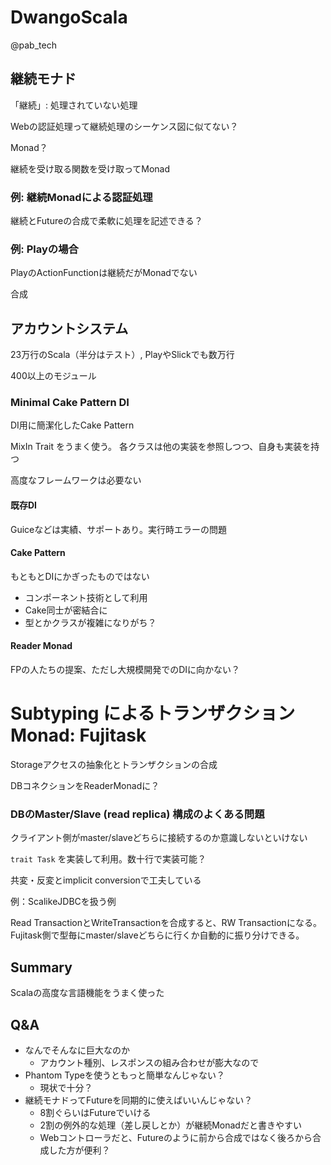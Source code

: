 DwangoScala
===========

@pab_tech


継続モナド
----------

「継続」: 処理されていない処理

Webの認証処理って継続処理のシーケンス図に似てない？

Monad？

継続を受け取る関数を受け取ってMonad

### 例: 継続Monadによる認証処理

継続とFutureの合成で柔軟に処理を記述できる？

### 例: Playの場合

PlayのActionFunctionは継続だがMonadでない

合成

アカウントシステム
------------------

23万行のScala（半分はテスト）, PlayやSlickでも数万行

400以上のモジュール

### Minimal Cake Pattern DI

DI用に簡潔化したCake Pattern

MixIn Trait をうまく使う。
各クラスは他の実装を参照しつつ、自身も実装を持つ

高度なフレームワークは必要ない

#### 既存DI

Guiceなどは実績、サポートあり。実行時エラーの問題

#### Cake Pattern

もともとDIにかぎったものではない

- コンポーネント技術として利用
- Cake同士が密結合に
- 型とかクラスが複雑になりがち？

#### Reader Monad

FPの人たちの提案、ただし大規模開発でのDIに向かない？


Subtyping によるトランザクションMonad: Fujitask
===============================================

Storageアクセスの抽象化とトランザクションの合成

DBコネクションをReaderMonadに？

### DBのMaster/Slave (read replica) 構成のよくある問題

クライアント側がmaster/slaveどちらに接続するのか意識しないといけない

`trait Task` を実装して利用。数十行で実装可能？

共変・反変とimplicit conversionで工夫している

例：ScalikeJDBCを扱う例

Read TransactionとWriteTransactionを合成すると、RW Transactionになる。
Fujitask側で型毎にmaster/slaveどちらに行くか自動的に振り分けできる。

Summary
--------

Scalaの高度な言語機能をうまく使った


Q&A
----

- なんでそんなに巨大なのか
    - アカウント種別、レスポンスの組み合わせが膨大なので
- Phantom Typeを使うともっと簡単なんじゃない？
    - 現状で十分？
- 継続モナドってFutureを同期的に使えばいいんじゃない？
    - 8割ぐらいはFutureでいける
    - 2割の例外的な処理（差し戻しとか）が継続Monadだと書きやすい
    - Webコントローラだと、Futureのように前から合成ではなく後ろから合成した方が便利？